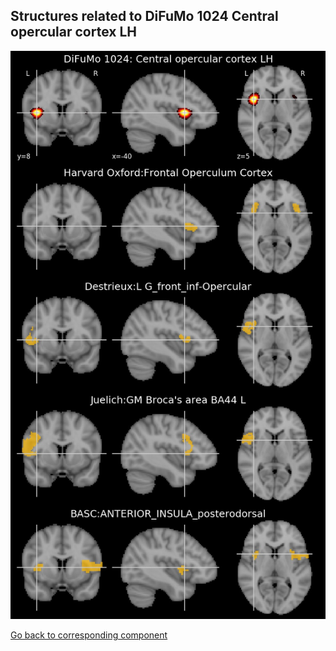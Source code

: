 


## Structures related to DiFuMo 1024 Central opercular cortex LH

![171](171.jpg "Structures related to DiFuMo 1024 Central opercular cortex LH")

[Go back to corresponding component](https://parietal-inria.github.io/DiFuMo/1024/html/171.html)